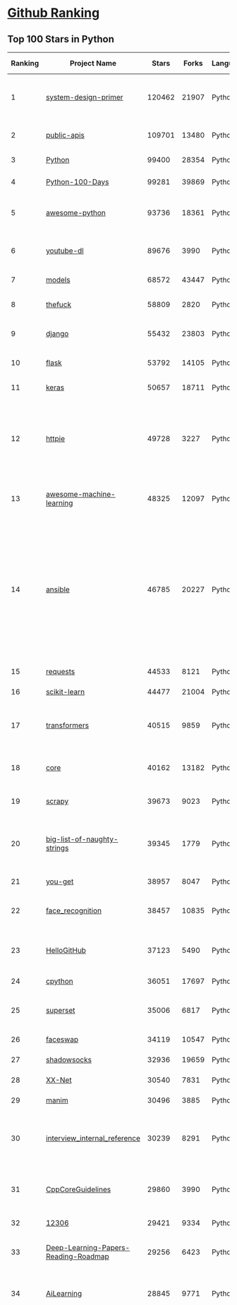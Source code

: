 [Github Ranking](../README.md)
==========

## Top 100 Stars in Python

| Ranking | Project Name | Stars | Forks | Language | Open Issues | Description | Last Commit |
| ------- | ------------ | ----- | ----- | -------- | ----------- | ----------- | ----------- |
| 1 | [system-design-primer](https://github.com/donnemartin/system-design-primer) | 120462 | 21907 | Python | 177 | Learn how to design large-scale systems. Prep for the system design interview.  Includes Anki flashcards. | 2021-02-06T19:54:26Z |
| 2 | [public-apis](https://github.com/public-apis/public-apis) | 109701 | 13480 | Python | 247 | A collective list of free APIs for use in software and web development. | 2021-02-03T05:00:15Z |
| 3 | [Python](https://github.com/TheAlgorithms/Python) | 99400 | 28354 | Python | 44 | All Algorithms implemented in Python | 2021-02-06T14:27:04Z |
| 4 | [Python-100-Days](https://github.com/jackfrued/Python-100-Days) | 99281 | 39869 | Python | 535 | Python - 100天从新手到大师 | 2021-01-26T02:01:19Z |
| 5 | [awesome-python](https://github.com/vinta/awesome-python) | 93736 | 18361 | Python | 129 | A curated list of awesome Python frameworks, libraries, software and resources | 2021-02-06T18:20:22Z |
| 6 | [youtube-dl](https://github.com/ytdl-org/youtube-dl) | 89676 | 3990 | Python | 3929 | Command-line program to download videos from YouTube.com and other video sites | 2021-02-06T19:46:06Z |
| 7 | [models](https://github.com/tensorflow/models) | 68572 | 43447 | Python | 1089 | Models and examples built with TensorFlow | 2021-02-06T14:28:00Z |
| 8 | [thefuck](https://github.com/nvbn/thefuck) | 58809 | 2820 | Python | 253 | Magnificent app which corrects your previous console command. | 2021-02-04T22:08:46Z |
| 9 | [django](https://github.com/django/django) | 55432 | 23803 | Python | 174 | The Web framework for perfectionists with deadlines. | 2021-02-06T21:56:40Z |
| 10 | [flask](https://github.com/pallets/flask) | 53792 | 14105 | Python | 21 | The Python micro framework for building web applications. | 2021-02-04T15:31:40Z |
| 11 | [keras](https://github.com/keras-team/keras) | 50657 | 18711 | Python | 3194 | Deep Learning for humans | 2021-02-06T05:38:37Z |
| 12 | [httpie](https://github.com/httpie/httpie) | 49728 | 3227 | Python | 141 | As easy as /aitch-tee-tee-pie/ 🥧 Modern, user-friendly command-line HTTP client for the API era. JSON support, colors, sessions, downloads, plugins & more. https://twitter.com/httpie | 2021-02-06T12:34:07Z |
| 13 | [awesome-machine-learning](https://github.com/josephmisiti/awesome-machine-learning) | 48325 | 12097 | Python | 7 | A curated list of awesome Machine Learning frameworks, libraries and software. | 2021-02-05T21:07:13Z |
| 14 | [ansible](https://github.com/ansible/ansible) | 46785 | 20227 | Python | 1899 | Ansible is a radically simple IT automation platform that makes your applications and systems easier to deploy and maintain. Automate everything from code deployment to network configuration to cloud management, in a language that approaches plain English, using SSH, with no agents to install on remote systems. https://docs.ansible.com. | 2021-02-06T12:13:47Z |
| 15 | [requests](https://github.com/psf/requests) | 44533 | 8121 | Python | 308 | A simple, yet elegant HTTP library. | 2021-02-03T19:37:28Z |
| 16 | [scikit-learn](https://github.com/scikit-learn/scikit-learn) | 44477 | 21004 | Python | 2323 | scikit-learn: machine learning in Python | 2021-02-06T22:55:58Z |
| 17 | [transformers](https://github.com/huggingface/transformers) | 40515 | 9859 | Python | 592 | 🤗Transformers: State-of-the-art Natural Language Processing for Pytorch and TensorFlow 2.0. | 2021-02-06T23:53:54Z |
| 18 | [core](https://github.com/home-assistant/core) | 40162 | 13182 | Python | 1526 | :house_with_garden: Open source home automation that puts local control and privacy first | 2021-02-07T02:44:03Z |
| 19 | [scrapy](https://github.com/scrapy/scrapy) | 39673 | 9023 | Python | 772 | Scrapy, a fast high-level web crawling & scraping framework for Python. | 2021-02-05T14:40:50Z |
| 20 | [big-list-of-naughty-strings](https://github.com/minimaxir/big-list-of-naughty-strings) | 39345 | 1779 | Python | 73 | The Big List of Naughty Strings is a list of strings which have a high probability of causing issues when used as user-input data. | 2020-10-06T11:10:54Z |
| 21 | [you-get](https://github.com/soimort/you-get) | 38957 | 8047 | Python | 351 | :arrow_double_down: Dumb downloader that scrapes the web | 2021-02-06T17:04:24Z |
| 22 | [face_recognition](https://github.com/ageitgey/face_recognition) | 38457 | 10835 | Python | 578 | The world's simplest facial recognition api for Python and the command line | 2021-02-05T10:12:27Z |
| 23 | [HelloGitHub](https://github.com/521xueweihan/HelloGitHub) | 37123 | 5490 | Python | 9 | :octocat: Find pearls on open-source seashore 分享 GitHub 上有趣、入门级的开源项目 | 2021-02-04T10:50:14Z |
| 24 | [cpython](https://github.com/python/cpython) | 36051 | 17697 | Python | 1424 | The Python programming language | 2021-02-07T00:44:35Z |
| 25 | [superset](https://github.com/apache/superset) | 35006 | 6817 | Python | 646 | Apache Superset is a Data Visualization and Data Exploration Platform | 2021-02-07T00:25:46Z |
| 26 | [faceswap](https://github.com/deepfakes/faceswap) | 34119 | 10547 | Python | 9 | Deepfakes Software For All | 2021-02-07T02:17:29Z |
| 27 | [shadowsocks](https://github.com/shadowsocks/shadowsocks) | 32936 | 19659 | Python | 447 | None | 2019-11-06T02:01:03Z |
| 28 | [XX-Net](https://github.com/XX-net/XX-Net) | 30540 | 7831 | Python | 7686 | A proxy tool to bypass GFW. | 2021-01-20T11:06:31Z |
| 29 | [manim](https://github.com/3b1b/manim) | 30496 | 3885 | Python | 303 | Animation engine for explanatory math videos | 2021-02-07T02:39:40Z |
| 30 | [interview_internal_reference](https://github.com/0voice/interview_internal_reference) | 30239 | 8291 | Python | 23 | 2020年最新总结，阿里，腾讯，百度，美团，头条等技术面试题目，以及答案，专家出题人分析汇总。 | 2020-10-17T02:49:24Z |
| 31 | [CppCoreGuidelines](https://github.com/isocpp/CppCoreGuidelines) | 29860 | 3990 | Python | 178 | The C++ Core Guidelines are a set of tried-and-true guidelines, rules, and best practices about coding in C++ | 2021-02-05T14:35:05Z |
| 32 | [12306](https://github.com/testerSunshine/12306) | 29421 | 9334 | Python | 256 | 12306智能刷票，订票 | 2021-01-11T03:52:27Z |
| 33 | [Deep-Learning-Papers-Reading-Roadmap](https://github.com/floodsung/Deep-Learning-Papers-Reading-Roadmap) | 29256 | 6423 | Python | 83 | Deep Learning papers reading roadmap for anyone who are eager to learn this amazing tech! | 2021-02-01T15:08:16Z |
| 34 | [AiLearning](https://github.com/apachecn/AiLearning) | 28845 | 9771 | Python | 33 | AiLearning: 机器学习 - MachineLearning - ML、深度学习 - DeepLearning - DL、自然语言处理 NLP | 2021-01-20T16:02:37Z |
| 35 | [funNLP](https://github.com/fighting41love/funNLP) | 28545 | 8458 | Python | 13 | 中英文敏感词、语言检测、中外手机/电话归属地/运营商查询、名字推断性别、手机号抽取、身份证抽取、邮箱抽取、中日文人名库、中文缩写库、拆字词典、词汇情感值、停用词、反动词表、暴恐词表、繁简体转换、英文模拟中文发音、汪峰歌词生成器、职业名称词库、同义词库、反义词库、否定词库、汽车品牌词库、汽车零件词库、连续英文切割、各种中文词向量、公司名字大全、古诗词库、IT词库、财经词库、成语词库、地名词库、历史名人词库、诗词词库、医学词库、饮食词库、法律词库、汽车词库、动物词库、中文聊天语料、中文谣言数据、百度中文问答数据集、句子相似度匹配算法集合、bert资源、文本生成&摘要相关工具、cocoNLP信息抽取工具、国内电话号码正则匹配、清华大学XLORE:中英文跨语言百科知识图谱、清华大学人工智能技术系列报告、自然语言生成、NLU太难了系列、自动对联数据及机器人、用户名黑名单列表、罪名法务名词及分类模型、微信公众号语料、cs224n深度学习自然语言处理课程、中文手写汉字识别、中文自然语言处理 语料/数据集、变量命名神器、分词语料库+代码、任务型对话英文数据集、ASR 语音数据集 + 基于深度学习的中文语音识别系统、笑声检测器、Microsoft多语言数字/单位/如日期时间识别包、中华新华字典数据库及api(包括常用歇后语、成语、词语和汉字)、文档图谱自动生成、SpaCy 中文模型、Common Voice语音识别数据集新版、神经网络关系抽取、基于bert的命名实体识别、关键词(Keyphrase)抽取包pke、基于医疗领域知识图谱的问答系统、基于依存句法与语义角色标注的事件三元组抽取、依存句法分析4万句高质量标注数据、cnocr：用来做中文OCR的Python3包、中文人物关系知识图谱项目、中文nlp竞赛项目及代码汇总、中文字符数据、speech-aligner: 从“人声语音”及其“语言文本”产生音素级别时间对齐标注的工具、AmpliGraph: 知识图谱表示学习(Python)库：知识图谱概念链接预测、Scattertext 文本可视化(python)、语言/知识表示工具：BERT & ERNIE、中文对比英文自然语言处理NLP的区别综述、Synonyms中文近义词工具包、HarvestText领域自适应文本挖掘工具（新词发现-情感分析-实体链接等）、word2word：(Python)方便易用的多语言词-词对集：62种语言/3,564个多语言对、语音识别语料生成工具：从具有音频/字幕的在线视频创建自动语音识别(ASR)语料库、构建医疗实体识别的模型（包含词典和语料标注）、单文档非监督的关键词抽取、Kashgari中使用gpt-2语言模型、开源的金融投资数据提取工具、文本自动摘要库TextTeaser: 仅支持英文、人民日报语料处理工具集、一些关于自然语言的基本模型、基于14W歌曲知识库的问答尝试--功能包括歌词接龙and已知歌词找歌曲以及歌曲歌手歌词三角关系的问答、基于Siamese bilstm模型的相似句子判定模型并提供训练数据集和测试数据集、用Transformer编解码模型实现的根据Hacker News文章标题自动生成评论、用BERT进行序列标记和文本分类的模板代码、LitBank：NLP数据集——支持自然语言处理和计算人文学科任务的100部带标记英文小说语料、百度开源的基准信息抽取系统、虚假新闻数据集、Facebook: LAMA语言模型分析，提供Transformer-XL/BERT/ELMo/GPT预训练语言模型的统一访问接口、CommonsenseQA：面向常识的英文QA挑战、中文知识图谱资料、数据及工具、各大公司内部里大牛分享的技术文档 PDF 或者 PPT、自然语言生成SQL语句（英文）、中文NLP数据增强（EDA）工具、英文NLP数据增强工具 、基于医药知识图谱的智能问答系统、京东商品知识图谱、基于mongodb存储的军事领域知识图谱问答项目、基于远监督的中文关系抽取、语音情感分析、中文ULMFiT-情感分析-文本分类-语料及模型、一个拍照做题程序、世界各国大规模人名库、一个利用有趣中文语料库 qingyun 训练出来的中文聊天机器人、中文聊天机器人seqGAN、省市区镇行政区划数据带拼音标注、教育行业新闻语料库包含自动文摘功能、开放了对话机器人-知识图谱-语义理解-自然语言处理工具及数据、中文知识图谱：基于百度百科中文页面-抽取三元组信息-构建中文知识图谱、masr: 中文语音识别-提供预训练模型-高识别率、Python音频数据增广库、中文全词覆盖BERT及两份阅读理解数据、ConvLab：开源多域端到端对话系统平台、中文自然语言处理数据集、基于最新版本rasa搭建的对话系统、基于TensorFlow和BERT的管道式实体及关系抽取、一个小型的证券知识图谱/知识库、复盘所有NLP比赛的TOP方案、OpenCLaP：多领域开源中文预训练语言模型仓库、UER：基于不同语料+编码器+目标任务的中文预训练模型仓库、中文自然语言处理向量合集、基于金融-司法领域(兼有闲聊性质)的聊天机器人、g2pC：基于上下文的汉语读音自动标记模块、Zincbase 知识图谱构建工具包、诗歌质量评价/细粒度情感诗歌语料库、快速转化「中文数字」和「阿拉伯数字」、百度知道问答语料库、基于知识图谱的问答系统、jieba_fast 加速版的jieba、正则表达式教程、中文阅读理解数据集、基于BERT等最新语言模型的抽取式摘要提取、Python利用深度学习进行文本摘要的综合指南、知识图谱深度学习相关资料整理、维基大规模平行文本语料、StanfordNLP 0.2.0：纯Python版自然语言处理包、NeuralNLP-NeuralClassifier：腾讯开源深度学习文本分类工具、端到端的封闭域对话系统、中文命名实体识别：NeuroNER vs. BertNER、新闻事件线索抽取、2019年百度的三元组抽取比赛：“科学空间队”源码、基于依存句法的开放域文本知识三元组抽取和知识库构建、中文的GPT2训练代码、ML-NLP - 机器学习(Machine Learning)NLP面试中常考到的知识点和代码实现、nlp4han:中文自然语言处理工具集(断句/分词/词性标注/组块/句法分析/语义分析/NER/N元语法/HMM/代词消解/情感分析/拼写检查、XLM：Facebook的跨语言预训练语言模型、用基于BERT的微调和特征提取方法来进行知识图谱百度百科人物词条属性抽取、中文自然语言处理相关的开放任务-数据集-当前最佳结果、CoupletAI - 基于CNN+Bi-LSTM+Attention 的自动对对联系统、抽象知识图谱、MiningZhiDaoQACorpus - 580万百度知道问答数据挖掘项目、brat rapid annotation tool: 序列标注工具、大规模中文知识图谱数据：1.4亿实体、数据增强在机器翻译及其他nlp任务中的应用及效果、allennlp阅读理解:支持多种数据和模型、PDF表格数据提取工具 、 Graphbrain：AI开源软件库和科研工具，目的是促进自动意义提取和文本理解以及知识的探索和推断、简历自动筛选系统、基于命名实体识别的简历自动摘要、中文语言理解测评基准，包括代表性的数据集&基准模型&语料库&排行榜、树洞 OCR 文字识别 、从包含表格的扫描图片中识别表格和文字、语声迁移、Python口语自然语言处理工具集(英文)、 similarity：相似度计算工具包，java编写、海量中文预训练ALBERT模型 、Transformers 2.0 、基于大规模音频数据集Audioset的音频增强 、Poplar：网页版自然语言标注工具、图片文字去除，可用于漫画翻译 、186种语言的数字叫法库、Amazon发布基于知识的人-人开放领域对话数据集 、中文文本纠错模块代码、繁简体转换 、 Python实现的多种文本可读性评价指标、类似于人名/地名/组织机构名的命名体识别数据集 、东南大学《知识图谱》研究生课程(资料)、. 英文拼写检查库 、 wwsearch是企业微信后台自研的全文检索引擎、CHAMELEON：深度学习新闻推荐系统元架构 、 8篇论文梳理BERT相关模型进展与反思、DocSearch：免费文档搜索引擎、 LIDA：轻量交互式对话标注工具 、aili - the fastest in-memory index in the East 东半球最快并发索引 、知识图谱车音工作项目、自然语言生成资源大全 、中日韩分词库mecab的Python接口库、中文文本摘要/关键词提取、汉字字符特征提取器 (featurizer)，提取汉字的特征（发音特征、字形特征）用做深度学习的特征、中文生成任务基准测评 、中文缩写数据集、中文任务基准测评 - 代表性的数据集-基准(预训练)模型-语料库-baseline-工具包-排行榜、PySS3：面向可解释AI的SS3文本分类器机器可视化工具 、中文NLP数据集列表、COPE - 格律诗编辑程序、doccano：基于网页的开源协同多语言文本标注工具 、PreNLP：自然语言预处理库、简单的简历解析器，用来从简历中提取关键信息、用于中文闲聊的GPT2模型：GPT2-chitchat、基于检索聊天机器人多轮响应选择相关资源列表(Leaderboards、Datasets、Papers)、(Colab)抽象文本摘要实现集锦(教程 、词语拼音数据、高效模糊搜索工具、NLP数据增广资源集、微软对话机器人框架 、 GitHub Typo Corpus：大规模GitHub多语言拼写错误/语法错误数据集、TextCluster：短文本聚类预处理模块 Short text cluster、面向语音识别的中文文本规范化、BLINK：最先进的实体链接库、BertPunc：基于BERT的最先进标点修复模型、Tokenizer：快速、可定制的文本词条化库、中文语言理解测评基准，包括代表性的数据集、基准(预训练)模型、语料库、排行榜、spaCy 医学文本挖掘与信息提取 、 NLP任务示例项目代码集、 python拼写检查库、chatbot-list - 行业内关于智能客服、聊天机器人的应用和架构、算法分享和介绍、语音质量评价指标(MOSNet, BSSEval, STOI, PESQ, SRMR)、 用138GB语料训练的法文RoBERTa预训练语言模型 、BERT-NER-Pytorch：三种不同模式的BERT中文NER实验、无道词典 - 有道词典的命令行版本，支持英汉互查和在线查询、2019年NLP亮点回顾、 Chinese medical dialogue data 中文医疗对话数据集 、最好的汉字数字(中文数字)-阿拉伯数字转换工具、 基于百科知识库的中文词语多词义/义项获取与特定句子词语语义消歧、awesome-nlp-sentiment-analysis - 情感分析、情绪原因识别、评价对象和评价词抽取、LineFlow：面向所有深度学习框架的NLP数据高效加载器、中文医学NLP公开资源整理 、MedQuAD：(英文)医学问答数据集、将自然语言数字串解析转换为整数和浮点数、Transfer Learning in Natural Language Processing (NLP) 、面向语音识别的中文/英文发音辞典、Tokenizers：注重性能与多功能性的最先进分词器、CLUENER 细粒度命名实体识别 Fine Grained Named Entity Recognition、 基于BERT的中文命名实体识别、中文谣言数据库、NLP数据集/基准任务大列表、nlp相关的一些论文及代码, 包括主题模型、词向量(Word Embedding)、命名实体识别(NER)、文本分类(Text Classificatin)、文本生成(Text Generation)、文本相似性(Text Similarity)计算等，涉及到各种与nlp相关的算法，基于keras和tensorflow 、Python文本挖掘/NLP实战示例、 Blackstone：面向非结构化法律文本的spaCy pipeline和NLP模型通过同义词替换实现文本“变脸” 、中文 预训练 ELECTREA 模型: 基于对抗学习 pretrain Chinese Model 、albert-chinese-ner - 用预训练语言模型ALBERT做中文NER 、基于GPT2的特定主题文本生成/文本增广、开源预训练语言模型合集、多语言句向量包、编码、标记和实现：一种可控高效的文本生成方法、 英文脏话大列表 、attnvis：GPT2、BERT等transformer语言模型注意力交互可视化、CoVoST：Facebook发布的多语种语音-文本翻译语料库，包括11种语言(法语、德语、荷兰语、俄语、西班牙语、意大利语、土耳其语、波斯语、瑞典语、蒙古语和中文)的语音、文字转录及英文译文、Jiagu自然语言处理工具 - 以BiLSTM等模型为基础，提供知识图谱关系抽取 中文分词 词性标注 命名实体识别 情感分析 新词发现 关键词 文本摘要 文本聚类等功能、用unet实现对文档表格的自动检测，表格重建、NLP事件提取文献资源列表 、 金融领域自然语言处理研究资源大列表、CLUEDatasetSearch - 中英文NLP数据集：搜索所有中文NLP数据集，附常用英文NLP数据集 、medical_NER - 中文医学知识图谱命名实体识别 、(哈佛)讲因果推理的免费书、知识图谱相关学习资料/数据集/工具资源大列表、Forte：灵活强大的自然语言处理pipeline工具集 、Python字符串相似性算法库、PyLaia：面向手写文档分析的深度学习工具包、TextFooler：针对文本分类/推理的对抗文本生成模块、Haystack：灵活、强大的可扩展问答(QA)框架、中文关键短语抽取工具 | 2020-12-22T20:11:33Z |
| 36 | [localstack](https://github.com/localstack/localstack) | 28446 | 2228 | Python | 252 | 💻  A fully functional local AWS cloud stack. Develop and test your cloud & Serverless apps offline! | 2021-02-07T02:53:06Z |
| 37 | [pandas](https://github.com/pandas-dev/pandas) | 28404 | 11806 | Python | 3620 | Flexible and powerful data analysis / manipulation library for Python, providing labeled data structures similar to R data.frame objects, statistical functions, and much more | 2021-02-06T22:19:08Z |
| 38 | [certbot](https://github.com/certbot/certbot) | 27655 | 3050 | Python | 570 | Certbot is EFF's tool to obtain certs from Let's Encrypt and (optionally) auto-enable HTTPS on your server.  It can also act as a client for any other CA that uses the ACME protocol. | 2021-02-06T13:37:51Z |
| 39 | [python-patterns](https://github.com/faif/python-patterns) | 27267 | 5653 | Python | 10 | A collection of design patterns/idioms in Python | 2021-01-25T22:10:37Z |
| 40 | [sentry](https://github.com/getsentry/sentry) | 27237 | 3069 | Python | 280 | Sentry is cross-platform application monitoring, with a focus on error reporting. | 2021-02-06T21:41:21Z |
| 41 | [fastapi](https://github.com/tiangolo/fastapi) | 27136 | 1834 | Python | 664 | FastAPI framework, high performance, easy to learn, fast to code, ready for production | 2021-02-06T17:40:23Z |
| 42 | [bert](https://github.com/google-research/bert) | 26897 | 7607 | Python | 773 | TensorFlow code and pre-trained models for BERT | 2021-01-19T15:38:26Z |
| 43 | [jieba](https://github.com/fxsjy/jieba) | 25466 | 6103 | Python | 599 | 结巴中文分词 | 2020-12-05T18:32:32Z |
| 44 | [Detectron](https://github.com/facebookresearch/Detectron) | 24091 | 5292 | Python | 318 | FAIR's research platform for object detection research, implementing popular algorithms like Mask R-CNN and RetinaNet. | 2020-08-20T17:17:26Z |
| 45 | [gym](https://github.com/openai/gym) | 23389 | 6663 | Python | 252 | A toolkit for developing and comparing reinforcement learning algorithms. | 2021-02-06T02:19:07Z |
| 46 | [cheat.sh](https://github.com/chubin/cheat.sh) | 23380 | 1179 | Python | 83 | the only cheat sheet you need | 2021-02-06T07:18:21Z |
| 47 | [DeepFaceLab](https://github.com/iperov/DeepFaceLab) | 23224 | 5334 | Python | 260 | DeepFaceLab is the leading software for creating deepfakes. | 2021-01-27T13:59:05Z |
| 48 | [wtfpython](https://github.com/satwikkansal/wtfpython) | 23043 | 2055 | Python | 41 | What the f*ck Python? | 2021-02-03T07:24:34Z |
| 49 | [Real-Time-Voice-Cloning](https://github.com/CorentinJ/Real-Time-Voice-Cloning) | 22832 | 4381 | Python | 16 | Clone a voice in 5 seconds to generate arbitrary speech in real-time | 2021-02-06T19:33:30Z |
| 50 | [YouCompleteMe](https://github.com/ycm-core/YouCompleteMe) | 22468 | 2599 | Python | 34 | A code-completion engine for Vim | 2021-02-05T16:38:19Z |
| 51 | [linux-insides](https://github.com/0xAX/linux-insides) | 22312 | 2529 | Python | 42 | A little bit about a linux kernel | 2020-12-20T10:53:37Z |
| 52 | [HanLP](https://github.com/hankcs/HanLP) | 22045 | 5923 | Python | 4 | 中文分词 词性标注 命名实体识别 依存句法分析 语义依存分析 新词发现 关键词短语提取 自动摘要 文本分类聚类 拼音简繁转换 自然语言处理 | 2021-02-05T16:46:54Z |
| 53 | [interactive-coding-challenges](https://github.com/donnemartin/interactive-coding-challenges) | 21819 | 3460 | Python | 58 | 120+ interactive Python coding interview challenges (algorithms and data structures).  Includes Anki flashcards. | 2020-12-11T15:29:16Z |
| 54 | [compose](https://github.com/docker/compose) | 21785 | 3619 | Python | 479 | Define and run multi-container applications with Docker | 2021-02-06T14:04:02Z |
| 55 | [pipenv](https://github.com/pypa/pipenv) | 21519 | 1593 | Python | 485 |  Python Development Workflow for Humans. | 2021-02-07T00:29:01Z |
| 56 | [PayloadsAllTheThings](https://github.com/swisskyrepo/PayloadsAllTheThings) | 21470 | 6402 | Python | 10 | A list of useful payloads and bypass for Web Application Security and Pentest/CTF | 2021-02-05T13:36:05Z |
| 57 | [mitmproxy](https://github.com/mitmproxy/mitmproxy) | 21449 | 2761 | Python | 228 | An interactive TLS-capable intercepting HTTP proxy for penetration testers and software developers. | 2021-02-07T00:51:26Z |
| 58 | [ItChat](https://github.com/littlecodersh/ItChat) | 21185 | 4966 | Python | 230 | A complete and graceful API for Wechat. 微信个人号接口、微信机器人及命令行微信，三十行即可自定义个人号机器人。 | 2020-11-22T19:12:56Z |
| 59 | [rich](https://github.com/willmcgugan/rich) | 20967 | 611 | Python | 7 | Rich is a Python library for rich text and beautiful formatting in the terminal. | 2021-02-06T16:32:27Z |
| 60 | [sherlock](https://github.com/sherlock-project/sherlock) | 20547 | 2093 | Python | 79 | 🔎 Hunt down social media accounts by username across social networks | 2021-01-20T22:32:10Z |
| 61 | [airflow](https://github.com/apache/airflow) | 20373 | 7935 | Python | 980 | Apache Airflow - A platform to programmatically author, schedule, and monitor workflows | 2021-02-07T02:36:11Z |
| 62 | [Python](https://github.com/geekcomputers/Python) | 20339 | 9560 | Python | 198 | My Python Examples | 2021-02-05T17:34:28Z |
| 63 | [django-rest-framework](https://github.com/encode/django-rest-framework) | 20192 | 5535 | Python | 355 | Web APIs for Django. 🎸 | 2021-02-03T05:17:04Z |
| 64 | [data-science-ipython-notebooks](https://github.com/donnemartin/data-science-ipython-notebooks) | 20183 | 6415 | Python | 17 | Data science Python notebooks: Deep learning (TensorFlow, Theano, Caffe, Keras), scikit-learn, Kaggle, big data (Spark, Hadoop MapReduce, HDFS), matplotlib, pandas, NumPy, SciPy, Python essentials, AWS, and various command lines. | 2021-01-28T06:33:42Z |
| 65 | [algo](https://github.com/trailofbits/algo) | 20083 | 1732 | Python | 84 | Set up a personal VPN in the cloud | 2021-01-27T19:35:06Z |
| 66 | [d2l-zh](https://github.com/d2l-ai/d2l-zh) | 19867 | 5121 | Python | 21 | 《动手学深度学习》：面向中文读者、能运行、可讨论。中英文版被全球175所大学采用教学。 | 2021-02-05T20:40:58Z |
| 67 | [tornado](https://github.com/tornadoweb/tornado) | 19778 | 5322 | Python | 216 | Tornado is a Python web framework and asynchronous networking library, originally developed at FriendFeed. | 2021-02-04T02:40:25Z |
| 68 | [pytorch-tutorial](https://github.com/yunjey/pytorch-tutorial) | 19604 | 6229 | Python | 75 | PyTorch Tutorial for Deep Learning Researchers | 2020-12-21T07:28:47Z |
| 69 | [black](https://github.com/psf/black) | 19439 | 1249 | Python | 417 | The uncompromising Python code formatter | 2021-02-05T11:20:56Z |
| 70 | [spaCy](https://github.com/explosion/spaCy) | 19415 | 3276 | Python | 98 | 💫 Industrial-strength Natural Language Processing (NLP) in Python | 2021-02-07T00:05:43Z |
| 71 | [Mask_RCNN](https://github.com/matterport/Mask_RCNN) | 19390 | 9251 | Python | 1621 | Mask R-CNN for object detection and instance segmentation on Keras and TensorFlow | 2020-12-18T20:32:59Z |
| 72 | [sqlmap](https://github.com/sqlmapproject/sqlmap) | 19301 | 4171 | Python | 48 | Automatic SQL injection and database takeover tool | 2021-02-06T11:35:37Z |
| 73 | [ML-From-Scratch](https://github.com/eriklindernoren/ML-From-Scratch) | 18798 | 3656 | Python | 36 | Machine Learning From Scratch. Bare bones NumPy implementations of machine learning models and algorithms with a focus on accessibility. Aims to cover everything from linear regression to deep learning. | 2020-12-21T21:14:19Z |
| 74 | [algorithms](https://github.com/keon/algorithms) | 18690 | 3824 | Python | 147 | Minimal examples of data structures and algorithms in Python | 2021-02-06T14:22:15Z |
| 75 | [python-fire](https://github.com/google/python-fire) | 18605 | 1120 | Python | 93 | Python Fire is a library for automatically generating command line interfaces (CLIs) from absolutely any Python object. | 2021-02-06T00:21:35Z |
| 76 | [python-cheatsheet](https://github.com/gto76/python-cheatsheet) | 18378 | 3609 | Python | 23 | Comprehensive Python Cheatsheet | 2021-02-02T04:17:16Z |
| 77 | [redash](https://github.com/getredash/redash) | 18160 | 3123 | Python | 587 | Make Your Company Data Driven. Connect to any data source, easily visualize, dashboard and share your data. | 2021-02-04T13:05:41Z |
| 78 | [algo](https://github.com/wangzheng0822/algo) | 17834 | 5774 | Python | 129 | 数据结构和算法必知必会的50个代码实现 | 2021-01-23T04:02:28Z |
| 79 | [glances](https://github.com/nicolargo/glances) | 17808 | 1166 | Python | 193 | Glances an Eye on your system. A top/htop alternative for GNU/Linux, BSD, Mac OS and Windows operating systems. | 2021-01-30T08:38:13Z |
| 80 | [NLP-progress](https://github.com/sebastianruder/NLP-progress) | 17749 | 3044 | Python | 29 | Repository to track the progress in Natural Language Processing (NLP), including the datasets and the current state-of-the-art for the most common NLP tasks. | 2021-02-05T15:39:39Z |
| 81 | [macOS-Security-and-Privacy-Guide](https://github.com/drduh/macOS-Security-and-Privacy-Guide) | 17696 | 1242 | Python | 7 | Guide to securing and improving privacy on macOS | 2020-11-11T19:58:48Z |
| 82 | [tqdm](https://github.com/tqdm/tqdm) | 17335 | 895 | Python | 279 | A Fast, Extensible Progress Bar for Python and CLI | 2021-02-07T02:27:38Z |
| 83 | [hosts](https://github.com/StevenBlack/hosts) | 17154 | 1536 | Python | 39 | Consolidating and extending hosts files from several well-curated sources. You can optionally pick extensions to block pornography, social media, and other categories. | 2021-02-06T15:15:22Z |
| 84 | [celery](https://github.com/celery/celery) | 16668 | 3946 | Python | 510 | Distributed Task Queue (development branch) | 2021-02-06T21:02:19Z |
| 85 | [magenta](https://github.com/magenta/magenta) | 16239 | 3326 | Python | 298 | Magenta: Music and Art Generation with Machine Intelligence | 2021-02-01T20:01:54Z |
| 86 | [numpy](https://github.com/numpy/numpy) | 16183 | 5242 | Python | 2255 | The fundamental package for scientific computing with Python. | 2021-02-07T02:36:39Z |
| 87 | [reddit](https://github.com/reddit-archive/reddit) | 15630 | 2864 | Python | 304 | historical code from reddit.com | 2017-10-17T19:57:07Z |
| 88 | [spleeter](https://github.com/deezer/spleeter) | 15514 | 1590 | Python | 102 | Deezer source separation library including pretrained models. | 2021-01-29T17:20:48Z |
| 89 | [TensorFlow-Course](https://github.com/instillai/TensorFlow-Course) | 15443 | 3128 | Python | 2 | :satellite: Simple and ready-to-use tutorials for TensorFlow  | 2020-12-21T21:15:27Z |
| 90 | [examples](https://github.com/pytorch/examples) | 15418 | 7211 | Python | 303 | A set of examples around pytorch in Vision, Text, Reinforcement Learning, etc. | 2021-02-06T01:32:03Z |
| 91 | [locust](https://github.com/locustio/locust) | 15283 | 2037 | Python | 48 | Scalable user load testing tool written in Python | 2021-02-03T08:45:54Z |
| 92 | [jumpserver](https://github.com/jumpserver/jumpserver) | 15187 | 4085 | Python | 145 | JumpServer 是全球首款开源的堡垒机，是符合 4A 的专业运维安全审计系统。 | 2021-02-07T02:15:42Z |
| 93 | [cascadia-code](https://github.com/microsoft/cascadia-code) | 15038 | 450 | Python | 55 | This is a fun, new monospaced font that includes programming ligatures and is designed to enhance the modern look and feel of the Windows Terminal. | 2021-02-04T21:27:42Z |
| 94 | [Depix](https://github.com/beurtschipper/Depix) | 14912 | 1756 | Python | 7 | Recovers passwords from pixelized screenshots | 2021-02-04T15:52:02Z |
| 95 | [professional-programming](https://github.com/charlax/professional-programming) | 14883 | 1332 | Python | 0 | A collection of full-stack resources for programmers. | 2021-02-04T10:02:23Z |
| 96 | [detectron2](https://github.com/facebookresearch/detectron2) | 14862 | 3788 | Python | 92 | Detectron2 is FAIR's next-generation platform for object detection and segmentation. | 2021-02-05T22:44:12Z |
| 97 | [pyspider](https://github.com/binux/pyspider) | 14851 | 3567 | Python | 277 | A Powerful Spider(Web Crawler) System in Python. | 2020-10-22T04:00:13Z |
| 98 | [CheatSheetSeries](https://github.com/OWASP/CheatSheetSeries) | 14844 | 2183 | Python | 37 | The OWASP Cheat Sheet Series was created to provide a concise collection of high value information on specific application security topics. | 2021-02-05T18:01:48Z |
| 99 | [toml](https://github.com/toml-lang/toml) | 14802 | 724 | Python | 38 | Tom's Obvious, Minimal Language | 2021-01-23T22:58:48Z |
| 100 | [bitcoinbook](https://github.com/bitcoinbook/bitcoinbook) | 14760 | 4196 | Python | 78 | Mastering Bitcoin 2nd Edition - Programming the Open Blockchain | 2021-02-05T15:20:16Z |

